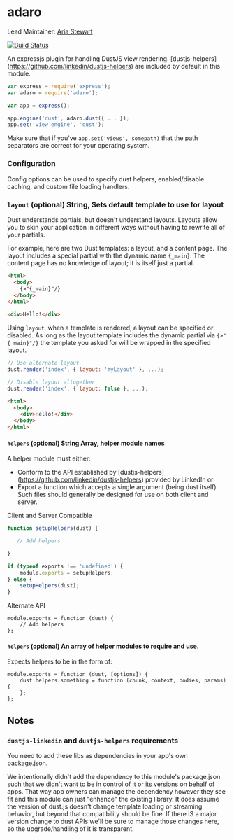 adaro
===================

Lead Maintainer: [Aria Stewart](https://github.com/aredridel)  

[![Build Status](https://travis-ci.org/krakenjs/adaro.svg?branch=master)](https://travis-ci.org/krakenjs/adaro)

An expressjs plugin for handling DustJS view rendering. [dustjs-helpers] (https://github.com/linkedin/dustjs-helpers) are
included by default in this module.

```javascript
var express = require('express');
var adaro = require('adaro');

var app = express();

app.engine('dust', adaro.dust({ ... });
app.set('view engine', 'dust');

```

Make sure that if you've `app.set('views', somepath)` that the path separators are correct for your operating system.


### Configuration
Config options can be used to specify dust helpers, enabled/disable caching, and custom file loading handlers.

### `layout` (optional) String, Sets default template to use for layout
Dust understands partials, but doesn't understand layouts. Layouts allow you to
skin your application in different ways without having to rewrite all of your
partials.

For example, here are two Dust templates: a layout, and a content page. The
layout includes a special partial with the dynamic name `{_main}`. The content
page has no knowledge of layout; it is itself just a partial.

```html
<html>
  <body>
    {>"{_main}"/}
  </body>
</html>
```

```html
<div>Hello!</div>
```

Using `layout`, when a template is rendered, a layout can be
specified or disabled. As long as the layout template includes the dynamic partial via
`{>"{_main}"/}` the template you asked for will be wrapped in the specified
layout.

```js
// Use alternate layout
dust.render('index', { layout: 'myLayout' }, ...);
```

```js
// Disable layout altogether
dust.render('index', { layout: false }, ...);
```

```html
<html>
  <body>
    <div>Hello!</div>
  </body>
</html>
```



#### `helpers` (optional) String Array, helper module names
A helper module must either:
- Conform to the API established by [dustjs-helpers] (https://github.com/linkedin/dustjs-helpers) provided by LinkedIn or 
- Export a function which accepts a single argument (being dust itself). Such files should generally be designed for use on both client and server.

Client and Server Compatible
```javascript
function setupHelpers(dust) {

   // Add helpers

}

if (typeof exports !== 'undefined') {
    module.exports = setupHelpers;
} else {
    setupHelpers(dust);
}
```

Alternate API
```javscript
module.exports = function (dust) {
    // Add helpers
};
```

#### `helpers` (optional) An array of helper modules to require and use.

Expects helpers to be in the form of:

```
module.exports = function (dust, [options]) {
    dust.helpers.something = function (chunk, context, bodies, params) {
    };
};
```

Notes
-----

### `dustjs-linkedin` and `dustjs-helpers` requirements

You need to add these libs as dependencies in your app's own package.json.

We intentionally didn't add the dependency to this module's package.json such that we didn't want to be in control of it or its versions on behalf of apps. That way app owners can manage the dependency however they see fit and this module can just "enhance" the existing library. It does assume the version of dust.js doesn't change template loading or streaming behavior, but beyond that compatibility should be fine. If there IS a major version change to dust APIs we'll be sure to manage those changes here, so the upgrade/handling of it is transparent.
